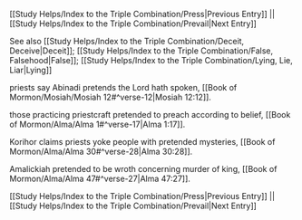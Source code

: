 [[Study Helps/Index to the Triple Combination/Press|Previous Entry]]  ||  [[Study Helps/Index to the Triple Combination/Prevail|Next Entry]]

 See also [[Study Helps/Index to the Triple Combination/Deceit, Deceive|Deceit]]; [[Study Helps/Index to the Triple Combination/False, Falsehood|False]]; [[Study Helps/Index to the Triple Combination/Lying, Lie, Liar|Lying]]

 priests say Abinadi pretends the Lord hath spoken, [[Book of Mormon/Mosiah/Mosiah 12#^verse-12|Mosiah 12:12]].

 those practicing priestcraft pretended to preach according to belief, [[Book of Mormon/Alma/Alma 1#^verse-17|Alma 1:17]].

 Korihor claims priests yoke people with pretended mysteries, [[Book of Mormon/Alma/Alma 30#^verse-28|Alma 30:28]].

 Amalickiah pretended to be wroth concerning murder of king, [[Book of Mormon/Alma/Alma 47#^verse-27|Alma 47:27]].

[[Study Helps/Index to the Triple Combination/Press|Previous Entry]]  ||  [[Study Helps/Index to the Triple Combination/Prevail|Next Entry]]